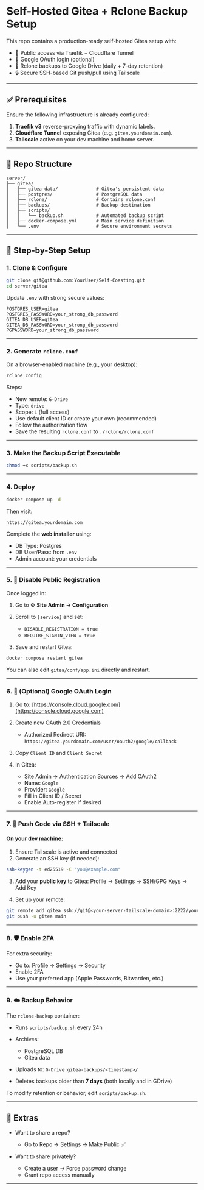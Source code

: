 # Self-Hosted Gitea + Rclone Backup Setup

This repo contains a production-ready self-hosted Gitea setup with:

* 🚀 Public access via Traefik + Cloudflare Tunnel
* 🔑 Google OAuth login (optional)
* 🧠 Rclone backups to Google Drive (daily + 7-day retention)
* 🔒 Secure SSH-based Git push/pull using Tailscale

---

## ✅ Prerequisites

Ensure the following infrastructure is already configured:

1. **Traefik v3** reverse-proxying traffic with dynamic labels.
2. **Cloudflare Tunnel** exposing Gitea (e.g. `gitea.yourdomain.com`).
3. **Tailscale** active on your dev machine and home server.

---

## 📁 Repo Structure

```
server/
├── gitea/
│   ├── gitea-data/              # Gitea's persistent data
│   ├── postgres/                # PostgreSQL data
│   ├── rclone/                  # Contains rclone.conf
│   ├── backups/                 # Backup destination
│   ├── scripts/
│   │   └── backup.sh            # Automated backup script
│   ├── docker-compose.yml       # Main service definition
│   └── .env                     # Secure environment secrets
```

---

## 🔧 Step-by-Step Setup

### 1. Clone & Configure

```bash
git clone git@github.com:YourUser/Self-Coasting.git
cd server/gitea
```

Update `.env` with strong secure values:

```env
POSTGRES_USER=gitea
POSTGRES_PASSWORD=your_strong_db_password
GITEA_DB_USER=gitea
GITEA_DB_PASSWORD=your_strong_db_password
PGPASSWORD=your_strong_db_password
```

---

### 2. Generate `rclone.conf`

On a browser-enabled machine (e.g., your desktop):

```bash
rclone config
```

Steps:

* New remote: `G-Drive`
* Type: `drive`
* Scope: `1` (full access)
* Use default client ID or create your own (recommended)
* Follow the authorization flow
* Save the resulting `rclone.conf` to `./rclone/rclone.conf`

---

### 3. Make the Backup Script Executable

```bash
chmod +x scripts/backup.sh
```

---

### 4. Deploy

```bash
docker compose up -d
```

Then visit:

```
https://gitea.yourdomain.com
```

Complete the **web installer** using:

* DB Type: Postgres
* DB User/Pass: from `.env`
* Admin account: your credentials

---

### 5. 🔐 Disable Public Registration

Once logged in:

1. Go to ⚙️ **Site Admin → Configuration**

2. Scroll to `[service]` and set:

   * `DISABLE_REGISTRATION = true`
   * `REQUIRE_SIGNIN_VIEW = true`

3. Save and restart Gitea:

```bash
docker compose restart gitea
```

You can also edit `gitea/conf/app.ini` directly and restart.

---

### 6. 🔑 (Optional) Google OAuth Login

1. Go to: [https://console.cloud.google.com](https://console.cloud.google.com)
2. Create new OAuth 2.0 Credentials

   * Authorized Redirect URI:
     `https://gitea.yourdomain.com/user/oauth2/google/callback`
3. Copy `Client ID` and `Client Secret`
4. In Gitea:

   * Site Admin → Authentication Sources → Add OAuth2
   * Name: `Google`
   * Provider: `Google`
   * Fill in Client ID / Secret
   * Enable Auto-register if desired

---

### 7. 🧪 Push Code via SSH + Tailscale

#### On your dev machine:

1. Ensure Tailscale is active and connected
2. Generate an SSH key (if needed):

```bash
ssh-keygen -t ed25519 -C "you@example.com"
```

3. Add your **public key** to Gitea:
   Profile → Settings → SSH/GPG Keys → Add Key

4. Set up your remote:

```bash
git remote add gitea ssh://git@<your-server-tailscale-domain>:2222/youruser/repo.git
git push -u gitea main
```

---

### 8. 🛡️ Enable 2FA

For extra security:

* Go to: Profile → Settings → Security
* Enable 2FA
* Use your preferred app (Apple Passwords, Bitwarden, etc.)

---

### 9. ☁️ Backup Behavior

The `rclone-backup` container:

* Runs `scripts/backup.sh` every 24h
* Archives:

  * PostgreSQL DB
  * Gitea data
* Uploads to: `G-Drive:gitea-backups/<timestamp>/`
* Deletes backups older than **7 days** (both locally and in GDrive)

To modify retention or behavior, edit `scripts/backup.sh`.

---

## 🎁 Extras

* Want to share a repo?

  * Go to Repo → Settings → Make Public ✅
* Want to share privately?

  * Create a user → Force password change
  * Grant repo access manually

---

